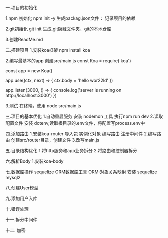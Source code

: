 一.项目的初始化

1.npm 初始化
  npm init -y
  生成packag.json文件：
  记录项目的依赖

2.git初始化
  git init 
  生成.git隐藏文件夹，git的本地仓库

3.创建ReadMe.md

二.搭建项目
1.安装koa框架
  npm install koa

2.编写最基本的app
  创建src/main.js
    const Koa = require('koa')

const app = new Koa()

app.use((ctx, next) => {
  ctx.body = 'hello wor22ld'
})

app.listen(3000, () => {
  console.log('server is running on http://localhost:3000')
})

3.测试
  在终端，使用 node src/main.js

三.项目的基本优化
1.自动重启服务
  安装 nodemon 工具
  执行npm run dev
2.读取配置文件
  安装 dotenv,读取根目录的.env文件，将配置写process.env中

四.添加路由
1.安装koa-router
  导入包
  实例化对象
  编写路由
  注册中间件
2.编写路由
  创建src/router目录，创建文件
3.改写main.js

五.目录结构优化
  1.将http服务和app业务拆分
  2.将路由和控制器拆分

六.解析Body
1.安装koa-body

七.数据库操作
sequelize ORM数据库工具
ORM:对象关系映射
安装 sequelize mysql2

八.创建User模型 

九.添加用户入库

十.错误处理

十一.拆分中间件

十二. 加密








